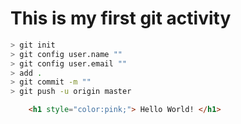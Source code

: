 # This is my first git activity 

```bash
> git init
> git config user.name ""
> git config user.email ""
> add .
> git commit -m ""
> git push -u origin master
```

```html
    <h1 style="color:pink;"> Hello World! </h1>
```